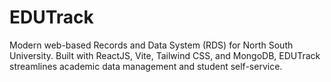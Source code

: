 # EDUTrack
Modern web-based Records and Data System (RDS) for North South University. Built with ReactJS, Vite, Tailwind CSS, and MongoDB, EDUTrack streamlines academic data management and student self-service.
